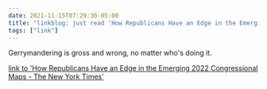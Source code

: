 ```yaml
---
date: 2021-11-15T07:29:30-05:00
title: "linkblog: just read 'How Republicans Have an Edge in the Emerging 2022 Congressional Maps - The New York Times'"
tags: ["link"]
---
```

Gerrymandering is gross and wrong, no matter who's doing it.
 
[link to 'How Republicans Have an Edge in the Emerging 2022 Congressional Maps - The New York Times'](https://www.nytimes.com/2021/11/15/us/politics/republicans-2022-redistricting-maps.html)

